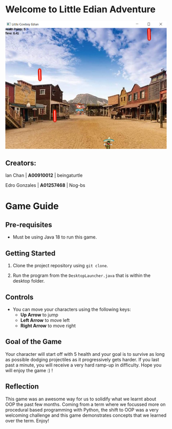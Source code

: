 # Welcome to Little Edian Adventure

![Game Preview](assets/game-preview.png)

## Creators:

Ian Chan | **A00910012** | beingaturtle

Edro Gonzales | **A01257468** | Nog-bs

# Game Guide

## Pre-requisites

- Must be using Java 18 to run this game.

## Getting Started

1. Clone the project repository using `git clone`.

2. Run the program from the `DesktopLauncher.java` that is within the desktop folder.

## Controls

- You can move your characters using the following keys:
  - **Up Arrow** to jump
  - **Left Arrow** to move left
  - **Right Arrow** to move right

## Goal of the Game

Your character will start off with 5 health and your goal is to survive as long as possible dodging projectiles as it progressively gets harder. If you last past a minute, you will receive a very hard ramp-up in difficulty. Hope you will enjoy the game :) !

## Reflection

This game was an awesome way for us to solidify what we learnt about OOP the past few months. Coming from a term where we focussed more on procedural based programming with Python, the shift to OOP was a very welcoming challenge and this game demonstrates concepts that we learned over the term. Enjoy!